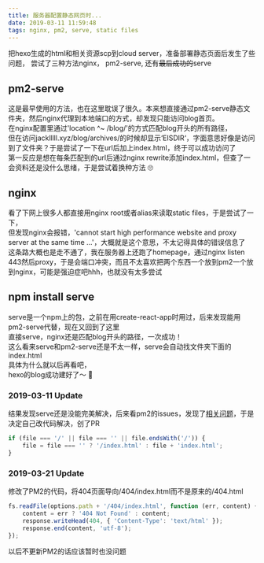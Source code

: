 ```yaml
---
title: 服务器配置静态网页时...
date: 2019-03-11 11:59:48
tags: nginx, pm2, serve, static files
---
```


把hexo生成的html和相关资源scp到cloud server，准备部署静态页面后发生了些问题， 尝试了三种方法nginx， pm2-serve, 还有~~最后成功的~~serve

## pm2-serve
这是最早使用的方法，也在这里耽误了很久。本来想直接通过pm2-serve静态文件夹，然后nginx代理到本地端口的方式，却发现只能访问blog首页。  
在nginx配置里通过'location ^~ /blog/'的方式匹配blog开头的所有路径，  
但在访问jacklllll.xyz/blog/archives/的时候却显示‘EISDIR‘，字面意思好像是访问到了文件夹？于是尝试了一下在url后加上index.html，终于可以成功访问了  
第一反应是想在每条匹配到的url后通过nginx rewrite添加index.html，但查了一会资料还是没什么思绪，于是尝试着换种方法 🙄  

## nginx
看了下网上很多人都直接用nginx root或者alias来读取static files，于是尝试了一下，  
但发现nginx会报错，'cannot start high performance website and proxy server at the same time ...'，大概就是这个意思，不太记得具体的错误信息了  
这条路大概也是走不通了，我在服务器上还跑了homepage，通过nginx listen 443然后proxy，于是会端口冲突，而且不太喜欢把两个东西一个放到pm2一个放到nginx，可能是强迫症吧hhh，也就没有太多尝试  

## npm install serve
serve是一个npm上的包，之前在用create-react-app时用过，后来发现能用pm2-serve代替，现在又回到了这里  
直接serve，nginx还是匹配blog开头的路径，一次成功！  
这么看来serve和pm2-serve还是不太一样，serve会自动找文件夹下面的index.html  
具体为什么就以后再看吧，  
hexo的blog成功建好了～ 🤪

### 2019-03-11 Update
结果发现serve还是没能完美解决，后来看pm2的issues，发现了[相关问题](https://github.com/Unitech/pm2/issues/2941)，于是决定自己改代码解决，创了PR
``` JavaScript
if (file === '/' || file === '' || file.endsWith('/')) {
    file = file === '' ? '/index.html' : file + 'index.html';
}
```

### 2019-03-21 Update
修改了PM2的代码，将404页面导向/404/index.html而不是原来的/404.html  
``` JavaScript
fs.readFile(options.path + '/404/index.html', function (err, content) {
    content = err ? '404 Not Found' : content;
    response.writeHead(404, { 'Content-Type': 'text/html' });
    response.end(content, 'utf-8');
});
```
以后不更新PM2的话应该暂时也没问题
